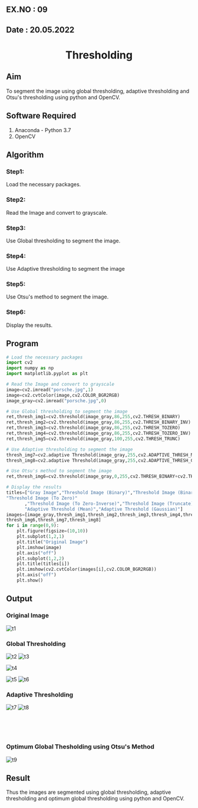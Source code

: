 ## EX.NO : 09
## Date : 20.05.2022
# <p align="center"> Thresholding</p>
## Aim
To segment the image using global thresholding, adaptive thresholding and Otsu's thresholding using python and OpenCV.

## Software Required
1. Anaconda - Python 3.7
2. OpenCV

## Algorithm
### Step1:
Load the necessary packages.
### Step2:
Read the Image and convert to grayscale.
### Step3:
Use Global thresholding to segment the image.
### Step4:
Use Adaptive thresholding to segment the image
### Step5:
Use Otsu's method to segment the image.
### Step6:
Display the results.


## Program
```python
# Load the necessary packages
import cv2
import numpy as np
import matplotlib.pyplot as plt

# Read the Image and convert to grayscale
image=cv2.imread("porsche.jpg",1)
image=cv2.cvtColor(image,cv2.COLOR_BGR2RGB)
image_gray=cv2.imread("porsche.jpg",0)

# Use Global thresholding to segment the image
ret,thresh_img1=cv2.threshold(image_gray,86,255,cv2.THRESH_BINARY)
ret,thresh_img2=cv2.threshold(image_gray,86,255,cv2.THRESH_BINARY_INV)
ret,thresh_img3=cv2.threshold(image_gray,86,255,cv2.THRESH_TOZERO)
ret,thresh_img4=cv2.threshold(image_gray,86,255,cv2.THRESH_TOZERO_INV)
ret,thresh_img5=cv2.threshold(image_gray,100,255,cv2.THRESH_TRUNC)

# Use Adaptive thresholding to segment the image
thresh_img7=cv2.adaptive Threshold(image_gray,255,cv2.ADAPTIVE_THRESH_MEAN_C,cv2.THRESH_BINARY,11,2)
thresh_img8=cv2.adaptive Threshold(image_gray,255,cv2.ADAPTIVE_THRESH_GAUSSIAN_C,cv2.THRESH_BINARY,11,2)

# Use Otsu's method to segment the image 
ret,thresh_img6=cv2.threshold(image_gray,0,255,cv2.THRESH_BINARY+cv2.THRESH_OTSU)

# Display the results
titles=["Gray Image","Threshold Image (Binary)","Threshold Image (Binary Inverse)",
"Threshold Image (To Zero)"
       ,"Threshold Image (To Zero-Inverse)","Threshold Image (Truncate)","Otsu",
       "Adaptive Threshold (Mean)","Adaptive Threshold (Gaussian)"]
images=[image_gray,thresh_img1,thresh_img2,thresh_img3,thresh_img4,thresh_img5,
thresh_img6,thresh_img7,thresh_img8]
for i in range(0,9):
    plt.figure(figsize=(10,10))
    plt.subplot(1,2,1)
    plt.title("Original Image")
    plt.imshow(image)
    plt.axis("off")
    plt.subplot(1,2,2)
    plt.title(titles[i])
    plt.imshow(cv2.cvtColor(images[i],cv2.COLOR_BGR2RGB))
    plt.axis("off")
    plt.show()
```
## Output
### Original Image
![t1](https://user-images.githubusercontent.com/75235704/171362997-bef5b79c-3aff-4e25-a510-13d9e3653cd4.png)
<br>

### Global Thresholding
![t2](https://user-images.githubusercontent.com/75235704/171363099-4e50d158-36d9-40b9-bd1f-7ec9a0462347.png)
![t3](https://user-images.githubusercontent.com/75235704/171363269-71ea6073-64e1-4a7e-b5c2-4908c8bb974e.png)

![t4](https://user-images.githubusercontent.com/75235704/171363380-fa823abd-a198-4a95-b003-1295139465ff.png)

![t5](https://user-images.githubusercontent.com/75235704/171363398-cd11fd0a-b842-45eb-b840-dd04103ae771.png)
![t6](https://user-images.githubusercontent.com/75235704/171363425-d6a424bf-e3d6-4880-8abb-5fc9fc3da018.png)

### Adaptive Thresholding

![t7](https://user-images.githubusercontent.com/75235704/171363479-e0ba6b0b-d037-49ec-a2d6-a14a1cb1efac.png)
![t8](https://user-images.githubusercontent.com/75235704/171363497-e06247e1-2c38-4626-bfd6-69e07bb42dc6.png)

<br>
<br>
<br>

### Optimum Global Thesholding using Otsu's Method
![t9](https://user-images.githubusercontent.com/75235704/171363528-d5a71f64-3cd5-42fb-aec0-f68ae0467000.png)
<br>

## Result
Thus the images are segmented using global thresholding, adaptive thresholding and optimum global thresholding using python and OpenCV.

